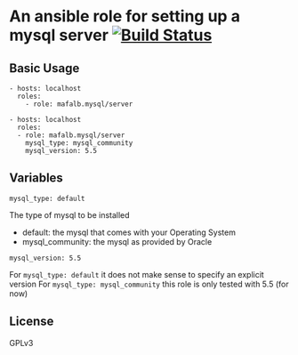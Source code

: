# An ansible role for setting up a mysql server [![Build Status](https://travis-ci.com/mafalb/ansible-mysql.svg?branch=master)](https://travis-ci.com/mafalb/ansible-mysql)

## Basic Usage

```
- hosts: localhost
  roles:
    - role: mafalb.mysql/server
```

```
- hosts: localhost
  roles:
  - role: mafalb.mysql/server
    mysql_type: mysql_community
    mysql_version: 5.5
```

## Variables

```
mysql_type: default
```
The type of mysql to be installed

- default: the mysql that comes with your Operating System
- mysql_community: the mysql as provided by Oracle

```
mysql_version: 5.5
```

For ```mysql_type: default``` it does not make sense to specify an explicit version
For ```mysql_type: mysql_community``` this role is only tested with 5.5 (for now)

## License

GPLv3

